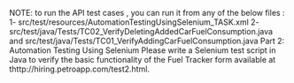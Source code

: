 NOTE: to run the API test cases , you can run it from any of the below files : 1- src/test/resources/AutomationTestingUsingSelenium_TASK.xml 2- src/test/java/Tests/TC02_VerifyDeletingAddedCarFuelConsumption.java and src/test/java/Tests/TC01_VerifyAddingCarFuelConsumption.java
Part 2: Automation Testing Using Selenium
Please write a Selenium test script in Java to verify the basic functionality of the Fuel Tracker form available at thttp://hiring.petroapp.com/test2.html.
